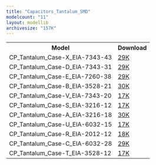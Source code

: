 ```yaml
---
title: "Capacitors_Tantalum_SMD"
modelcount: "11"
layout: modellib
archivesize: "157K"
---
```


<table><tr>
<th>Model</th>
<th>Download</th>
</tr>
<tr><td>CP_Tantalum_Case-X_EIA-7343-43</td><td><a href="/download/packages3d/Capacitors_Tantalum_SMD.3dshapes/CP_Tantalum_Case-X_EIA-7343-43.7z">29K</a></td></tr>

<tr><td>CP_Tantalum_Case-D_EIA-7343-31</td><td><a href="/download/packages3d/Capacitors_Tantalum_SMD.3dshapes/CP_Tantalum_Case-D_EIA-7343-31.7z">29K</a></td></tr>

<tr><td>CP_Tantalum_Case-E_EIA-7260-38</td><td><a href="/download/packages3d/Capacitors_Tantalum_SMD.3dshapes/CP_Tantalum_Case-E_EIA-7260-38.7z">29K</a></td></tr>

<tr><td>CP_Tantalum_Case-B_EIA-3528-21</td><td><a href="/download/packages3d/Capacitors_Tantalum_SMD.3dshapes/CP_Tantalum_Case-B_EIA-3528-21.7z">30K</a></td></tr>

<tr><td>CP_Tantalum_Case-V_EIA-7343-20</td><td><a href="/download/packages3d/Capacitors_Tantalum_SMD.3dshapes/CP_Tantalum_Case-V_EIA-7343-20.7z">17K</a></td></tr>

<tr><td>CP_Tantalum_Case-S_EIA-3216-12</td><td><a href="/download/packages3d/Capacitors_Tantalum_SMD.3dshapes/CP_Tantalum_Case-S_EIA-3216-12.7z">17K</a></td></tr>

<tr><td>CP_Tantalum_Case-A_EIA-3216-18</td><td><a href="/download/packages3d/Capacitors_Tantalum_SMD.3dshapes/CP_Tantalum_Case-A_EIA-3216-18.7z">30K</a></td></tr>

<tr><td>CP_Tantalum_Case-U_EIA-6032-15</td><td><a href="/download/packages3d/Capacitors_Tantalum_SMD.3dshapes/CP_Tantalum_Case-U_EIA-6032-15.7z">17K</a></td></tr>

<tr><td>CP_Tantalum_Case-R_EIA-2012-12</td><td><a href="/download/packages3d/Capacitors_Tantalum_SMD.3dshapes/CP_Tantalum_Case-R_EIA-2012-12.7z">18K</a></td></tr>

<tr><td>CP_Tantalum_Case-C_EIA-6032-28</td><td><a href="/download/packages3d/Capacitors_Tantalum_SMD.3dshapes/CP_Tantalum_Case-C_EIA-6032-28.7z">29K</a></td></tr>

<tr><td>CP_Tantalum_Case-T_EIA-3528-12</td><td><a href="/download/packages3d/Capacitors_Tantalum_SMD.3dshapes/CP_Tantalum_Case-T_EIA-3528-12.7z">17K</a></td></tr>

